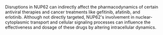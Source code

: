 Disruptions in NUP62 can indirectly affect the pharmacodynamics of certain antiviral therapies and cancer treatments like gefitinib, afatinib, and erlotinib. Although not directly targeted, NUP62's involvement in nuclear-cytoplasmic transport and cellular signaling processes can influence the effectiveness and dosage of these drugs by altering intracellular dynamics.
